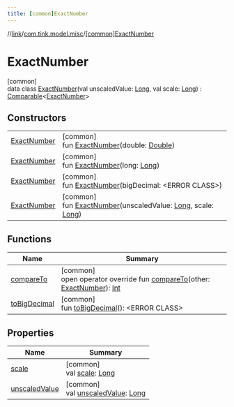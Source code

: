 ```yaml
---
title: [common]ExactNumber
---
```

//[link](../../../index.html)/[com.tink.model.misc](../index.html)/[[common]ExactNumber](index.html)



# ExactNumber



[common]\
data class [ExactNumber](index.html)(val unscaledValue: [Long](https://kotlinlang.org/api/latest/jvm/stdlib/kotlin/-long/index.html), val scale: [Long](https://kotlinlang.org/api/latest/jvm/stdlib/kotlin/-long/index.html)) : [Comparable](https://kotlinlang.org/api/latest/jvm/stdlib/kotlin/-comparable/index.html)&lt;[ExactNumber](index.html)&gt;



## Constructors


| | |
|---|---|
| [ExactNumber](-exact-number.html) | [common]<br>fun [ExactNumber](-exact-number.html)(double: [Double](https://kotlinlang.org/api/latest/jvm/stdlib/kotlin/-double/index.html)) |
| [ExactNumber](-exact-number.html) | [common]<br>fun [ExactNumber](-exact-number.html)(long: [Long](https://kotlinlang.org/api/latest/jvm/stdlib/kotlin/-long/index.html)) |
| [ExactNumber](-exact-number.html) | [common]<br>fun [ExactNumber](-exact-number.html)(bigDecimal: &lt;ERROR CLASS&gt;) |
| [ExactNumber](-exact-number.html) | [common]<br>fun [ExactNumber](-exact-number.html)(unscaledValue: [Long](https://kotlinlang.org/api/latest/jvm/stdlib/kotlin/-long/index.html), scale: [Long](https://kotlinlang.org/api/latest/jvm/stdlib/kotlin/-long/index.html)) |


## Functions


| Name | Summary |
|---|---|
| [compareTo](compare-to.html) | [common]<br>open operator override fun [compareTo](compare-to.html)(other: [ExactNumber](index.html)): [Int](https://kotlinlang.org/api/latest/jvm/stdlib/kotlin/-int/index.html) |
| [toBigDecimal](to-big-decimal.html) | [common]<br>fun [toBigDecimal](to-big-decimal.html)(): &lt;ERROR CLASS&gt; |


## Properties


| Name | Summary |
|---|---|
| [scale](scale.html) | [common]<br>val [scale](scale.html): [Long](https://kotlinlang.org/api/latest/jvm/stdlib/kotlin/-long/index.html) |
| [unscaledValue](unscaled-value.html) | [common]<br>val [unscaledValue](unscaled-value.html): [Long](https://kotlinlang.org/api/latest/jvm/stdlib/kotlin/-long/index.html) |

